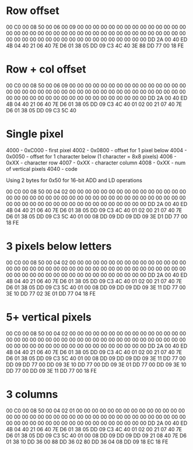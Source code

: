 # Row offset
00 C0 00 08 50 00 06 00 09 00 00 00 00 00 00 00 00 00 00 00 00 00 00 00 00 00 00 00 00 00 00 00 00 00 00 00 00 00 00 00 00 00 00 00 00 00 00 00 00 00 00 00 00 00 00 00 00 00 00 00 00 00 00 00 DD 2A 00 40 ED 4B 04 40 21 06 40 7E D6 01 38 05 DD 09 C3 4C 40 3E 88 DD 77 00 18 FE

# Row + col offset
00 C0 00 08 50 00 06 09 00 00 00 00 00 00 00 00 00 00 00 00 00 00 00 00 00 00 00 00 00 00 00 00 00 00 00 00 00 00 00 00 00 00 00 00 00 00 00 00 00 00 00 00 00 00 00 00 00 00 00 00 00 00 00 00 DD 2A 00 40 ED 4B 04 40 21 06 40 7E D6 01 38 05 DD 09 C3 4C 40 01 02 00 21 07 40 7E D6 01 38 05 DD 09 C3 5C 40

# Single pixel

4000 - 0xC000 - first pixel
4002 - 0x0800 - offset for 1 pixel below
4004 - 0x0050 - offset for 1 character below (1 character = 8x8 pixels)
4006 - 0xXX - character row
4007 - 0xXX - character column
4008 - 0xXX - num of vertical pixels
4040 - code

Using 2 bytes for 0x50 for 16-bit ADD and LD operations

00 C0 00 08 50 00 04 02 00 00 00 00 00 00 00 00 00 00 00 00 00 00 00 00 00 00 00 00 00 00 00 00 00 00 00 00 00 00 00 00 00 00 00 00 00 00 00 00 00 00 00 00 00 00 00 00 00 00 00 00 00 00 00 00 DD 2A 00 40 ED 4B 04 40 21 06 40 7E D6 01 38 05 DD 09 C3 4C 40 01 02 00 21 07 40 7E D6 01 38 05 DD 09 C3 5C 40 01 00 08 DD 09 DD 09 DD 09 3E D1 DD 77 00 18 FE

# 3 pixels below letters

00 C0 00 08 50 00 04 02 00 00 00 00 00 00 00 00 00 00 00 00 00 00 00 00 00 00 00 00 00 00 00 00 00 00 00 00 00 00 00 00 00 00 00 00 00 00 00 00 00 00 00 00 00 00 00 00 00 00 00 00 00 00 00 00 DD 2A 00 40 ED 4B 04 40 21 06 40 7E D6 01 38 05 DD 09 C3 4C 40 01 02 00 21 07 40 7E D6 01 38 05 DD 09 C3 5C 40 01 00 08 DD 09 DD 09 DD 09 3E 11 DD 77 00 3E 10 DD 77 02 3E 01 DD 77 04 18 FE

# 5+ vertical pixels

00 C0 00 08 50 00 04 02 00 00 00 00 00 00 00 00 00 00 00 00 00 00 00 00 00 00 00 00 00 00 00 00 00 00 00 00 00 00 00 00 00 00 00 00 00 00 00 00 00 00 00 00 00 00 00 00 00 00 00 00 00 00 00 00 DD 2A 00 40 ED 4B 04 40 21 06 40 7E D6 01 38 05 DD 09 C3 4C 40 01 02 00 21 07 40 7E D6 01 38 05 DD 09 C3 5C 40 01 00 08 DD 09 DD 09 DD 09 3E 11 DD 77 00 DD 09 DD 77 00 DD 09 3E 10 DD 77 00 DD 09 3E 01 DD 77 00 DD 09 3E 10 DD 77 00 DD 09 3E 11 DD 77 00 18 FE

# 3 columns

00 C0 00 08 50 00 04 02 01 00 00 00 00 00 00 00 00 00 00 00 00 00 00 00 00 00 00 00 00 00 00 00 00 00 00 00 00 00 00 00 00 00 00 00 00 00 00 00 00 00 00 00 00 00 00 00 00 00 00 00 00 00 00 00 DD 2A 00 40 ED 4B 04 40 21 06 40 7E D6 01 38 05 DD 09 C3 4C 40 01 02 00 21 07 40 7E D6 01 38 05 DD 09 C3 5C 40 01 00 08 DD 09 DD 09 DD 09 21 08 40 7E D6 01 38 10 DD 36 00 88 DD 36 02 80 DD 36 04 08 DD 09 18 EC 18 FE
